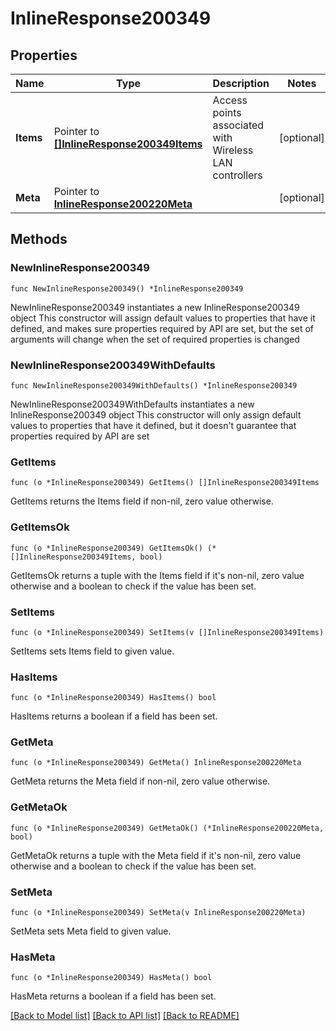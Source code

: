 # InlineResponse200349

## Properties

Name | Type | Description | Notes
------------ | ------------- | ------------- | -------------
**Items** | Pointer to [**[]InlineResponse200349Items**](InlineResponse200349Items.md) | Access points associated with Wireless LAN controllers | [optional] 
**Meta** | Pointer to [**InlineResponse200220Meta**](InlineResponse200220Meta.md) |  | [optional] 

## Methods

### NewInlineResponse200349

`func NewInlineResponse200349() *InlineResponse200349`

NewInlineResponse200349 instantiates a new InlineResponse200349 object
This constructor will assign default values to properties that have it defined,
and makes sure properties required by API are set, but the set of arguments
will change when the set of required properties is changed

### NewInlineResponse200349WithDefaults

`func NewInlineResponse200349WithDefaults() *InlineResponse200349`

NewInlineResponse200349WithDefaults instantiates a new InlineResponse200349 object
This constructor will only assign default values to properties that have it defined,
but it doesn't guarantee that properties required by API are set

### GetItems

`func (o *InlineResponse200349) GetItems() []InlineResponse200349Items`

GetItems returns the Items field if non-nil, zero value otherwise.

### GetItemsOk

`func (o *InlineResponse200349) GetItemsOk() (*[]InlineResponse200349Items, bool)`

GetItemsOk returns a tuple with the Items field if it's non-nil, zero value otherwise
and a boolean to check if the value has been set.

### SetItems

`func (o *InlineResponse200349) SetItems(v []InlineResponse200349Items)`

SetItems sets Items field to given value.

### HasItems

`func (o *InlineResponse200349) HasItems() bool`

HasItems returns a boolean if a field has been set.

### GetMeta

`func (o *InlineResponse200349) GetMeta() InlineResponse200220Meta`

GetMeta returns the Meta field if non-nil, zero value otherwise.

### GetMetaOk

`func (o *InlineResponse200349) GetMetaOk() (*InlineResponse200220Meta, bool)`

GetMetaOk returns a tuple with the Meta field if it's non-nil, zero value otherwise
and a boolean to check if the value has been set.

### SetMeta

`func (o *InlineResponse200349) SetMeta(v InlineResponse200220Meta)`

SetMeta sets Meta field to given value.

### HasMeta

`func (o *InlineResponse200349) HasMeta() bool`

HasMeta returns a boolean if a field has been set.


[[Back to Model list]](../README.md#documentation-for-models) [[Back to API list]](../README.md#documentation-for-api-endpoints) [[Back to README]](../README.md)


